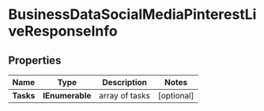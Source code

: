 # BusinessDataSocialMediaPinterestLiveResponseInfo


## Properties

| Name | Type | Description | Notes |
|------------ | ------------- | ------------- | -------------|
**Tasks** | **IEnumerable<BusinessDataSocialMediaPinterestLiveTaskInfo>** | array of tasks |[optional]|